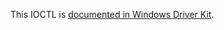 This IOCTL is [documented in Windows Driver Kit](https://learn.microsoft.com/en-us/windows-hardware/drivers/ddi/mountmgr/ni-mountmgr-ioctl_mountmgr_delete_points).
